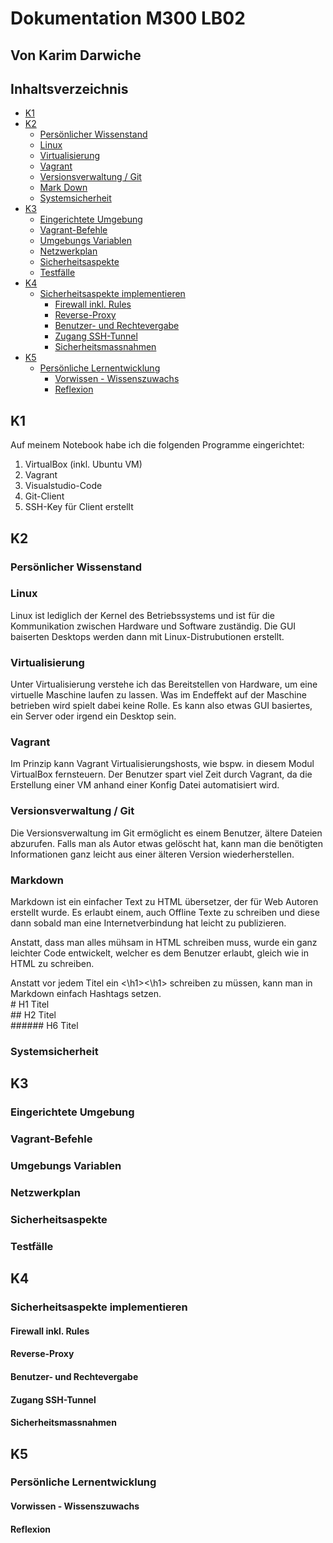 # Dokumentation M300 LB02
## Von Karim Darwiche

## Inhaltsverzeichnis

  - [K1](#k1)
  - [K2](#k2)
    - [Persönlicher Wissenstand](#persönlicher-wissenstand)
    - [Linux](#linux)
    - [Virtualisierung](#virtualisierung)
    - [Vagrant](#vagrant)
    - [Versionsverwaltung / Git](#versionsverwaltung--git)
    - [Mark Down](#mark-down)
    - [Systemsicherheit](#systemsicherheit)
  - [K3](#k3)
    - [Eingerichtete Umgebung](#eingerichtete-umgebung)
    - [Vagrant-Befehle](#vagrant-befehle)
    - [Umgebungs Variablen](#umgebungs-variablen)
    - [Netzwerkplan](#netzwerkplan)
    - [Sicherheitsaspekte](#sicherheitsaspekte)
    - [Testfälle](#testfälle)
  - [K4](#k4)
    - [Sicherheitsaspekte implementieren](#sicherheitsaspekte-implementieren)
      - [Firewall inkl. Rules](#firewall-inkl-rules)
      - [Reverse-Proxy](#reverse-proxy)
      - [Benutzer- und Rechtevergabe](#benutzer--und-rechtevergabe)
      - [Zugang SSH-Tunnel](#zugang-ssh-tunnel)
      - [Sicherheitsmassnahmen](#sicherheitsmassnahmen)
  - [K5](#k5)
    - [Persönliche Lernentwicklung](#persönliche-lernentwicklung)
      - [Vorwissen - Wissenszuwachs](#vorwissen---wissenszuwachs)
      - [Reflexion](#reflexion)

## K1
Auf meinem Notebook habe ich die folgenden Programme eingerichtet:
1. VirtualBox (inkl. Ubuntu VM)
2. Vagrant
3. Visualstudio-Code
4. Git-Client
5. SSH-Key für Client erstellt

## K2
### Persönlicher Wissenstand
### Linux
Linux ist lediglich der Kernel des Betriebssystems und ist für die Kommunikation zwischen Hardware und Software zuständig.
Die GUI baiserten Desktops werden dann mit Linux-Distrubutionen erstellt.

### Virtualisierung
Unter Virtualisierung verstehe ich das Bereitstellen von Hardware, um eine virtuelle Maschine laufen zu lassen. Was im Endeffekt auf der Maschine betrieben wird spielt dabei keine Rolle. Es kann also etwas GUI basiertes, ein Server oder irgend ein Desktop sein.

### Vagrant
Im Prinzip kann Vagrant Virtualisierungshosts, wie bspw. in diesem Modul VirtualBox fernsteuern. Der Benutzer spart viel Zeit durch Vagrant, da die Erstellung einer VM anhand einer Konfig Datei automatisiert wird.

### Versionsverwaltung / Git
Die Versionsverwaltung im Git ermöglicht es einem Benutzer, ältere Dateien abzurufen. Falls man als Autor etwas gelöscht hat, kann man die benötigten Informationen ganz leicht aus einer älteren Version wiederherstellen.

### Markdown
Markdown ist ein einfacher Text zu HTML übersetzer, der für Web Autoren erstellt wurde. Es erlaubt einem, auch Offline Texte zu schreiben und diese dann sobald man eine Internetverbindung hat leicht zu publizieren. 

Anstatt, dass man alles mühsam in HTML schreiben muss, wurde ein ganz leichter Code entwickelt, welcher es dem Benutzer erlaubt, gleich wie in HTML zu schreiben.

Anstatt vor jedem Titel ein <\h1><\h1> schreiben zu müssen, kann man in Markdown einfach Hashtags setzen.  
\# H1 Titel  
\## H2 Titel  
\###### H6 Titel  

### Systemsicherheit


## K3
### Eingerichtete Umgebung
### Vagrant-Befehle
### Umgebungs Variablen
### Netzwerkplan
### Sicherheitsaspekte
### Testfälle

## K4
### Sicherheitsaspekte implementieren
#### Firewall inkl. Rules
#### Reverse-Proxy
#### Benutzer- und Rechtevergabe
#### Zugang SSH-Tunnel
#### Sicherheitsmassnahmen


## K5
### Persönliche Lernentwicklung
#### Vorwissen - Wissenszuwachs
#### Reflexion